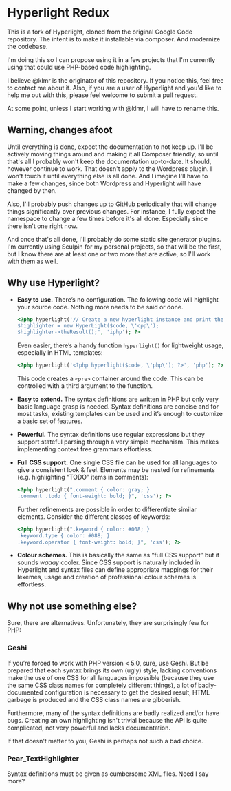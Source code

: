 # Hyperlight Redux

This is a fork of Hyperlight, cloned from the original Google Code repository. The intent is to make
it installable via composer. And modernize the codebase.

I'm doing this so I can propose using it in a few projects that I'm currently using that could use
PHP-based code highlighting.

I believe @klmr is the originator of this repository. If you notice this, feel free to contact me
about it. Also, if you are a user of Hyperlight and you'd like to help me out with this, please feel
welcome to submit a pull request.

At some point, unless I start working with @klmr, I will have to rename this.

## Warning, changes afoot

Until everything is done, expect the documentation to not keep up. I'll be actively moving things
around and making it all Composer friendly, so until that's all I probably won't keep the
documentation up-to-date. It should, however continue to work. That doesn't apply to the Wordpress
plugin. I won't touch it until everything else is all done. And I imagine I'll have to make a few
changes, since both Wordpress and Hyperlight will have changed by then.

Also, I'll probably push changes up to GitHub periodically that will change things significantly
over previous changes. For instance, I fully expect the namespace to change a few times before it's
all done. Especially since there isn't one right now.

And once that's all done, I'll probably do some static site generator plugins. I'm currently using
Sculpin for my personal projects, so that will be the first, but I know there are at least one or
two more that are active, so I'll work with them as well.

## Why use Hyperlight?

* **Easy to use.** There’s no configuration. The following code will highlight your source
  code. Nothing more needs to be said or done.

  ```php
  <?php hyperlight('// Create a new hyperlight instance and print the highlighted code.
  $highlighter = new HyperLight($code, \'cpp\');
  $highlighter->theResult();', 'iphp'); ?>
  ```

  Even easier, there’s a handy function `hyperlight()` for lightweight usage, especially in
  HTML templates:

  ```php
  <?php hyperlight('<?php hyperlight($code, \'php\'); ?>', 'php'); ?>
  ```

  This code creates a <code>&lt;pre&gt;</code> container around the code. This can be controlled
  with a third argument to the function.

* **Easy to extend.** The syntax definitions are written in PHP but only very basic language grasp
  is needed. Syntax definitions are concise and for most tasks, existing templates can be used and
  it’s enough to customize a basic set of features.
* **Powerful.** The syntax definitions use regular expressions but they support stateful parsing
  through a very simple mechanism. This makes implementing context free grammars effortless.

* **Full CSS support.** One single CSS file can be used for all languages to give a consistent
  look & feel. Elements may be nested for refinements (e.g. highlighting “TODO” items in
  comments):

  ```php
  <?php hyperlight(".comment { color: gray; }
  .comment .todo { font-weight: bold; }", 'css'); ?>
  ```

  Further refinements are possible in order to differentiate similar elements. Consider the
  different classes of keywords:

  ```php
  <?php hyperlight(".keyword { color: #008; }
  .keyword.type { color: #088; }
  .keyword.operator { font-weight: bold; }", 'css'); ?>
  ```

* **Colour schemes.** This is basically the same as “full CSS support” but it sounds
  *waaay* cooler. Since CSS support is naturally included in Hyperlight
  and syntax files can define appropriate mappings for their lexemes, usage and creation of
  professional colour schemes is effortless.

## Why not use something else?

Sure, there are alternatives. Unfortunately, they are surprisingly few for PHP:

### Geshi

If you’re forced to work with PHP version < 5.0, sure, use Geshi. But be prepared that each syntax
brings its own (ugly) style, lacking conventions make the use of one CSS for all languages
impossible (because they use the same CSS class names for completely different things), a lot of
badly-documented configuration is necessary to get the desired result, HTML garbage is produced
and the CSS class names are gibberish.

Furthermore, many of the syntax definitions are badly realized and/or have bugs. Creating an own
highlighting isn't trivial because the API is quite complicated, not very powerful and lacks
documentation.

If that doesn't matter to you, Geshi is perhaps not such a bad choice.

### Pear_TextHighlighter

Syntax definitions must be given as cumbersome XML files. Need I say more?
